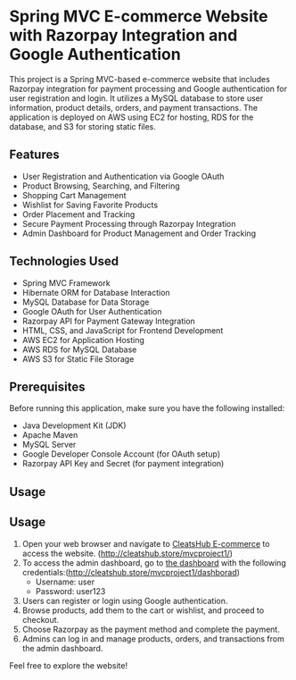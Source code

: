 # Spring MVC E-commerce Website with Razorpay Integration and Google Authentication

This project is a Spring MVC-based e-commerce website that includes Razorpay integration for payment processing and Google authentication for user registration and login. It utilizes a MySQL database to store user information, product details, orders, and payment transactions. The application is deployed on AWS using EC2 for hosting, RDS for the database, and S3 for storing static files.

## Features

- User Registration and Authentication via Google OAuth
- Product Browsing, Searching, and Filtering
- Shopping Cart Management
- Wishlist for Saving Favorite Products
- Order Placement and Tracking
- Secure Payment Processing through Razorpay Integration
- Admin Dashboard for Product Management and Order Tracking

## Technologies Used

- Spring MVC Framework
- Hibernate ORM for Database Interaction
- MySQL Database for Data Storage
- Google OAuth for User Authentication
- Razorpay API for Payment Gateway Integration
- HTML, CSS, and JavaScript for Frontend Development
- AWS EC2 for Application Hosting
- AWS RDS for MySQL Database
- AWS S3 for Static File Storage

## Prerequisites

Before running this application, make sure you have the following installed:

- Java Development Kit (JDK)
- Apache Maven
- MySQL Server
- Google Developer Console Account (for OAuth setup)
- Razorpay API Key and Secret (for payment integration)

## Usage

## Usage

1. Open your web browser and navigate to [CleatsHub E-commerce](http://cleatshub.store/mvcproject1/) to access the website. (http://cleatshub.store/mvcproject1/)
2. To access the admin dashboard, go to [the dashboard](http://cleatshub.store/mvcproject1/dashborad) with the following credentials:(http://cleatshub.store/mvcproject1/dashborad)
   - Username: user
   - Password: user123
3. Users can register or login using Google authentication.
4. Browse products, add them to the cart or wishlist, and proceed to checkout.
5. Choose Razorpay as the payment method and complete the payment.
6. Admins can log in and manage products, orders, and transactions from the admin dashboard.

Feel free to explore the website!

